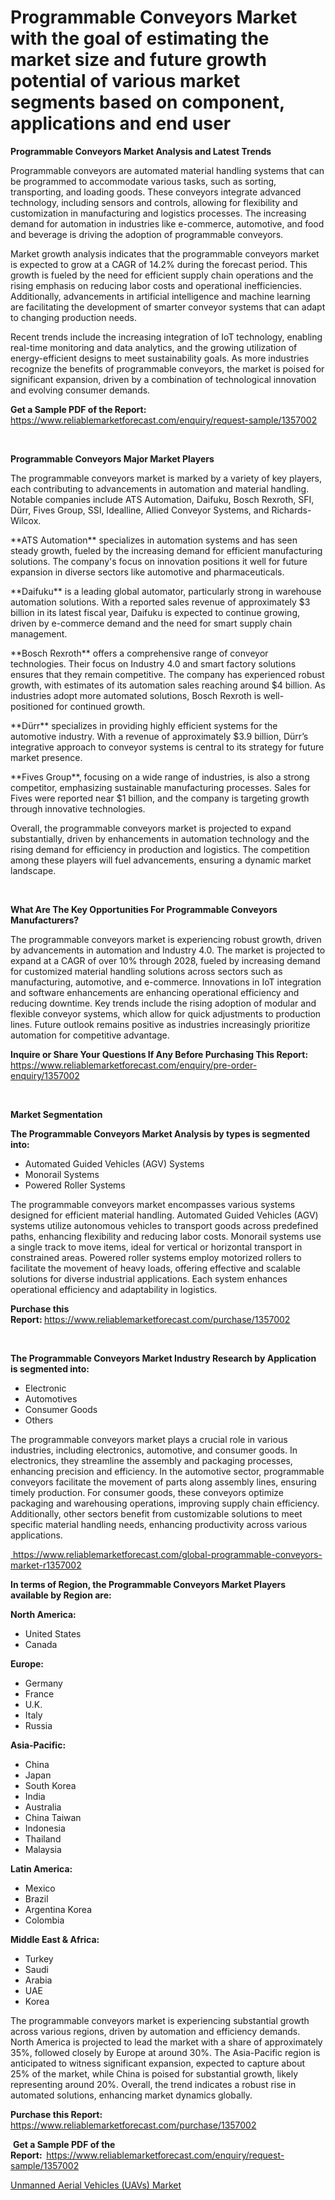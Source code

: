 <p><h1>Programmable Conveyors Market with the goal of estimating the market size and future growth potential of various market segments based on component, applications and end user</h1></p><p><strong>Programmable Conveyors Market Analysis and Latest Trends</strong></p>
<p><p>Programmable conveyors are automated material handling systems that can be programmed to accommodate various tasks, such as sorting, transporting, and loading goods. These conveyors integrate advanced technology, including sensors and controls, allowing for flexibility and customization in manufacturing and logistics processes. The increasing demand for automation in industries like e-commerce, automotive, and food and beverage is driving the adoption of programmable conveyors.</p><p>Market growth analysis indicates that the programmable conveyors market is expected to grow at a CAGR of 14.2% during the forecast period. This growth is fueled by the need for efficient supply chain operations and the rising emphasis on reducing labor costs and operational inefficiencies. Additionally, advancements in artificial intelligence and machine learning are facilitating the development of smarter conveyor systems that can adapt to changing production needs. </p><p>Recent trends include the increasing integration of IoT technology, enabling real-time monitoring and data analytics, and the growing utilization of energy-efficient designs to meet sustainability goals. As more industries recognize the benefits of programmable conveyors, the market is poised for significant expansion, driven by a combination of technological innovation and evolving consumer demands.</p></p>
<p><strong>Get a Sample PDF of the Report:&nbsp;</strong> <a href="https://www.reliablemarketforecast.com/enquiry/request-sample/1357002?utm_campaign=2535&utm_medium=2&utm_source=Github&utm_content=ia&utm_term=24022025&utm_id=programmable-conveyors">https://www.reliablemarketforecast.com/enquiry/request-sample/1357002</a></p>
<p>&nbsp;</p>
<p><strong>Programmable Conveyors Major Market Players</strong></p>
<p><p>The programmable conveyors market is marked by a variety of key players, each contributing to advancements in automation and material handling. Notable companies include ATS Automation, Daifuku, Bosch Rexroth, SFI, Dürr, Fives Group, SSI, Idealline, Allied Conveyor Systems, and Richards-Wilcox.</p><p>**ATS Automation** specializes in automation systems and has seen steady growth, fueled by the increasing demand for efficient manufacturing solutions. The company's focus on innovation positions it well for future expansion in diverse sectors like automotive and pharmaceuticals.</p><p>**Daifuku** is a leading global automator, particularly strong in warehouse automation solutions. With a reported sales revenue of approximately $3 billion in its latest fiscal year, Daifuku is expected to continue growing, driven by e-commerce demand and the need for smart supply chain management.</p><p>**Bosch Rexroth** offers a comprehensive range of conveyor technologies. Their focus on Industry 4.0 and smart factory solutions ensures that they remain competitive. The company has experienced robust growth, with estimates of its automation sales reaching around $4 billion. As industries adopt more automated solutions, Bosch Rexroth is well-positioned for continued growth.</p><p>**Dürr** specializes in providing highly efficient systems for the automotive industry. With a revenue of approximately $3.9 billion, Dürr’s integrative approach to conveyor systems is central to its strategy for future market presence.</p><p>**Fives Group**, focusing on a wide range of industries, is also a strong competitor, emphasizing sustainable manufacturing processes. Sales for Fives were reported near $1 billion, and the company is targeting growth through innovative technologies.</p><p>Overall, the programmable conveyors market is projected to expand substantially, driven by enhancements in automation technology and the rising demand for efficiency in production and logistics. The competition among these players will fuel advancements, ensuring a dynamic market landscape.</p></p>
<p>&nbsp;</p>
<p><strong>What Are The Key Opportunities For Programmable Conveyors Manufacturers?</strong></p>
<p><p>The programmable conveyors market is experiencing robust growth, driven by advancements in automation and Industry 4.0. The market is projected to expand at a CAGR of over 10% through 2028, fueled by increasing demand for customized material handling solutions across sectors such as manufacturing, automotive, and e-commerce. Innovations in IoT integration and software enhancements are enhancing operational efficiency and reducing downtime. Key trends include the rising adoption of modular and flexible conveyor systems, which allow for quick adjustments to production lines. Future outlook remains positive as industries increasingly prioritize automation for competitive advantage.</p></p>
<p><strong>Inquire or Share Your Questions If Any Before Purchasing This Report:</strong> <a href="https://www.reliablemarketforecast.com/enquiry/pre-order-enquiry/1357002?utm_campaign=2535&utm_medium=2&utm_source=Github&utm_content=ia&utm_term=24022025&utm_id=programmable-conveyors">https://www.reliablemarketforecast.com/enquiry/pre-order-enquiry/1357002</a></p>
<p>&nbsp;</p>
<p><strong>Market Segmentation</strong></p>
<p><strong>The Programmable Conveyors Market Analysis by types is segmented into:</strong></p>
<p><ul><li>Automated Guided Vehicles (AGV) Systems</li><li>Monorail Systems</li><li>Powered Roller Systems</li></ul></p>
<p><p>The programmable conveyors market encompasses various systems designed for efficient material handling. Automated Guided Vehicles (AGV) systems utilize autonomous vehicles to transport goods across predefined paths, enhancing flexibility and reducing labor costs. Monorail systems use a single track to move items, ideal for vertical or horizontal transport in constrained areas. Powered roller systems employ motorized rollers to facilitate the movement of heavy loads, offering effective and scalable solutions for diverse industrial applications. Each system enhances operational efficiency and adaptability in logistics.</p></p>
<p><strong>Purchase this Report:&nbsp;</strong><a href="https://www.reliablemarketforecast.com/purchase/1357002?utm_campaign=2535&utm_medium=2&utm_source=Github&utm_content=ia&utm_term=24022025&utm_id=programmable-conveyors">https://www.reliablemarketforecast.com/purchase/1357002</a></p>
<p>&nbsp;</p>
<p><strong>The Programmable Conveyors Market Industry Research by Application is segmented into:</strong></p>
<p><ul><li>Electronic</li><li>Automotives</li><li>Consumer Goods</li><li>Others</li></ul></p>
<p><p>The programmable conveyors market plays a crucial role in various industries, including electronics, automotive, and consumer goods. In electronics, they streamline the assembly and packaging processes, enhancing precision and efficiency. In the automotive sector, programmable conveyors facilitate the movement of parts along assembly lines, ensuring timely production. For consumer goods, these conveyors optimize packaging and warehousing operations, improving supply chain efficiency. Additionally, other sectors benefit from customizable solutions to meet specific material handling needs, enhancing productivity across various applications.</p></p>
<p><a href="https://www.reliablemarketforecast.com/global-programmable-conveyors-market-r1357002?utm_campaign=2535&utm_medium=2&utm_source=Github&utm_content=ia&utm_term=24022025&utm_id=programmable-conveyors">&nbsp;https://www.reliablemarketforecast.com/global-programmable-conveyors-market-r1357002</a></p>
<p><strong>In terms of Region, the Programmable Conveyors Market Players available by Region are:</strong></p>
<p>
    <p> <strong> North America: </strong>
        <ul>
            <li>United States</li>
            <li>Canada</li>
        </ul>
        </p> 
    <p> <strong> Europe: </strong>
        <ul>
            <li>Germany</li>
            <li>France</li>
            <li>U.K.</li>
            <li>Italy</li>
            <li>Russia</li>
        </ul>
        </p> 
    <p> <strong> Asia-Pacific: </strong>
        <ul>
            <li>China</li>
            <li>Japan</li>
            <li>South Korea</li>
            <li>India</li>
            <li>Australia</li>
            <li>China Taiwan</li>
            <li>Indonesia</li>
            <li>Thailand</li>
            <li>Malaysia</li>
        </ul>
        </p> 
    <p> <strong> Latin America: </strong>
        <ul>
            <li>Mexico</li>
            <li>Brazil</li>
            <li>Argentina Korea</li>
            <li>Colombia</li>
        </ul>
        </p> 
    <p> <strong> Middle East & Africa: </strong>
        <ul>
            <li>Turkey</li>
            <li>Saudi</li>
            <li>Arabia</li>
            <li>UAE</li>
            <li>Korea</li>
        </ul>
    </p>
    </p>
<p><p>The programmable conveyors market is experiencing substantial growth across various regions, driven by automation and efficiency demands. North America is projected to lead the market with a share of approximately 35%, followed closely by Europe at around 30%. The Asia-Pacific region is anticipated to witness significant expansion, expected to capture about 25% of the market, while China is poised for substantial growth, likely representing around 20%. Overall, the trend indicates a robust rise in automated solutions, enhancing market dynamics globally.</p></p>
<p><strong>Purchase this Report: </strong><a href="https://www.reliablemarketforecast.com/purchase/1357002?utm_campaign=2535&utm_medium=2&utm_source=Github&utm_content=ia&utm_term=24022025&utm_id=programmable-conveyors">https://www.reliablemarketforecast.com/purchase/1357002</a></p>
<p>&nbsp;<strong>Get a Sample PDF of the Report:&nbsp;&nbsp;</strong><a href="https://www.reliablemarketforecast.com/enquiry/request-sample/1357002?utm_campaign=2535&utm_medium=2&utm_source=Github&utm_content=ia&utm_term=24022025&utm_id=programmable-conveyors">https://www.reliablemarketforecast.com/enquiry/request-sample/1357002</a></p>
<p><strong></strong></p>
<p><p><a href="https://github.com/chaturberville8181/Market-Research-Report-List-1/blob/main/unmanned-aerial-vehicles-uavs-market.md?utm_campaign=2535&utm_medium=2&utm_source=Github&utm_content=ia&utm_term=24022025&utm_id=programmable-conveyors">Unmanned Aerial Vehicles (UAVs) Market</a></p></p>